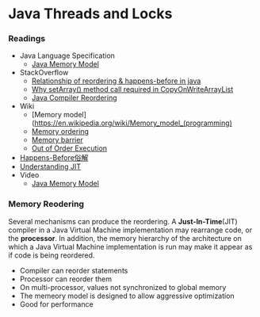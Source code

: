 # Java Threads and Locks


### Readings

* Java Language Specification
  * [Java Memory Model](https://docs.oracle.com/javase/specs/jls/se8/html/jls-17.html#jls-17.4)
* StackOverflow
  * [Relationship of reordering & happens-before in java](http://stackoverflow.com/questions/16213443/instruction-reordering-happens-before-relationship-in-java)
  * [Why setArray() method call required in CopyOnWriteArrayList](http://stackoverflow.com/questions/28772539/why-setarray-method-call-required-in-copyonwritearraylist)
  * [Java Compiler Reordering](http://stackoverflow.com/questions/31015169/java-compiler-reordering)
* Wiki
  * [Memory model](https://en.wikipedia.org/wiki/Memory_model_(programming)
  * [Memory ordering](https://en.wikipedia.org/wiki/Memory_ordering)
  * [Memory barrier](https://en.wikipedia.org/wiki/Memory_barrier)
  * [Out of Order Execution](https://en.wikipedia.org/wiki/Out-of-order_execution)
* [Happens-Before俗解](http://ifeve.com/easy-happens-before/)
* [Understanding JIT](http://docs.oracle.com/cd/E15289_01/doc.40/e15058/underst_jit.htm)
* Video
  * [Java Memory Model](https://www.youtube.com/watch?v=WTVooKLLVT8)


### Memory Reodering
Several mechanisms can produce the reordering. A **Just-In-Time**(JIT) compiler in a Java Virtual Machine implementation may rearrange code, or the **processor**. In addition, the memory hierarchy of the architecture on which a Java Virtual Machine implementation is run may make it appear as if code is being reordered. 
* Compiler can reorder statements
* Processor can reorder them
* On multi-processor, values not synchronized to global memory
* The memeory model is designed to allow aggressive optimization
* Good for performance
